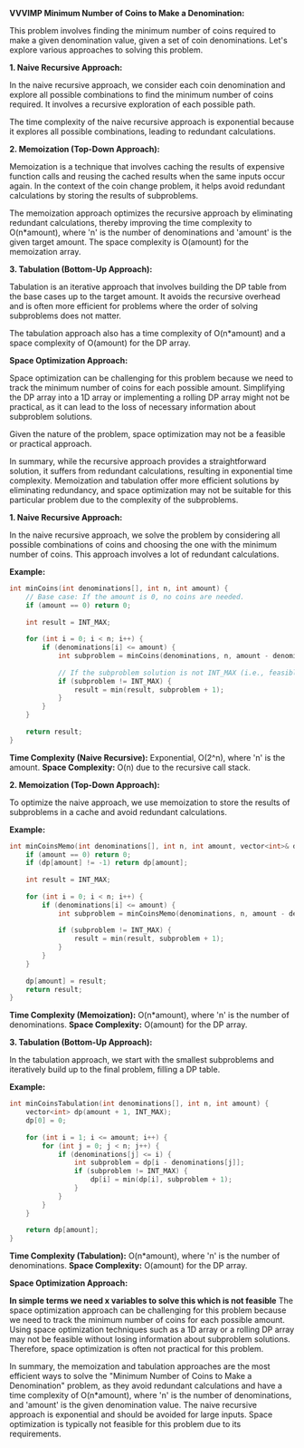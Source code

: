 **VVVIMP Minimum Number of Coins to Make a Denomination:**

This problem involves finding the minimum number of coins required to make a given denomination value, given a set of coin denominations. Let's explore various approaches to solving this problem.

**1. Naive Recursive Approach:**

In the naive recursive approach, we consider each coin denomination and explore all possible combinations to find the minimum number of coins required. It involves a recursive exploration of each possible path.

The time complexity of the naive recursive approach is exponential because it explores all possible combinations, leading to redundant calculations.

**2. Memoization (Top-Down Approach):**

Memoization is a technique that involves caching the results of expensive function calls and reusing the cached results when the same inputs occur again. In the context of the coin change problem, it helps avoid redundant calculations by storing the results of subproblems.

The memoization approach optimizes the recursive approach by eliminating redundant calculations, thereby improving the time complexity to O(n*amount), where 'n' is the number of denominations and 'amount' is the given target amount. The space complexity is O(amount) for the memoization array.

**3. Tabulation (Bottom-Up Approach):**

Tabulation is an iterative approach that involves building the DP table from the base cases up to the target amount. It avoids the recursive overhead and is often more efficient for problems where the order of solving subproblems does not matter.

The tabulation approach also has a time complexity of O(n*amount) and a space complexity of O(amount) for the DP array.

**Space Optimization Approach:**

Space optimization can be challenging for this problem because we need to track the minimum number of coins for each possible amount. Simplifying the DP array into a 1D array or implementing a rolling DP array might not be practical, as it can lead to the loss of necessary information about subproblem solutions.

Given the nature of the problem, space optimization may not be a feasible or practical approach.

In summary, while the recursive approach provides a straightforward solution, it suffers from redundant calculations, resulting in exponential time complexity. Memoization and tabulation offer more efficient solutions by eliminating redundancy, and space optimization may not be suitable for this particular problem due to the complexity of the subproblems.

**1. Naive Recursive Approach:**

In the naive recursive approach, we solve the problem by considering all possible combinations of coins and choosing the one with the minimum number of coins. This approach involves a lot of redundant calculations.

**Example:**
```cpp
int minCoins(int denominations[], int n, int amount) {
    // Base case: If the amount is 0, no coins are needed.
    if (amount == 0) return 0;
    
    int result = INT_MAX;
    
    for (int i = 0; i < n; i++) {
        if (denominations[i] <= amount) {
            int subproblem = minCoins(denominations, n, amount - denominations[i]);
            
            // If the subproblem solution is not INT_MAX (i.e., feasible), consider it.
            if (subproblem != INT_MAX) {
                result = min(result, subproblem + 1);
            }
        }
    }
    
    return result;
}
```

**Time Complexity (Naive Recursive):** Exponential, O(2^n), where 'n' is the amount.
**Space Complexity:** O(n) due to the recursive call stack.

**2. Memoization (Top-Down Approach):**

To optimize the naive approach, we use memoization to store the results of subproblems in a cache and avoid redundant calculations.

**Example:**
```cpp
int minCoinsMemo(int denominations[], int n, int amount, vector<int>& dp) {
    if (amount == 0) return 0;
    if (dp[amount] != -1) return dp[amount];
    
    int result = INT_MAX;
    
    for (int i = 0; i < n; i++) {
        if (denominations[i] <= amount) {
            int subproblem = minCoinsMemo(denominations, n, amount - denominations[i], dp);
            
            if (subproblem != INT_MAX) {
                result = min(result, subproblem + 1);
            }
        }
    }
    
    dp[amount] = result;
    return result;
}
```

**Time Complexity (Memoization):** O(n*amount), where 'n' is the number of denominations.
**Space Complexity:** O(amount) for the DP array.

**3. Tabulation (Bottom-Up Approach):**

In the tabulation approach, we start with the smallest subproblems and iteratively build up to the final problem, filling a DP table.

**Example:**
```cpp
int minCoinsTabulation(int denominations[], int n, int amount) {
    vector<int> dp(amount + 1, INT_MAX);
    dp[0] = 0;
    
    for (int i = 1; i <= amount; i++) {
        for (int j = 0; j < n; j++) {
            if (denominations[j] <= i) {
                int subproblem = dp[i - denominations[j]];
                if (subproblem != INT_MAX) {
                    dp[i] = min(dp[i], subproblem + 1);
                }
            }
        }
    }
    
    return dp[amount];
}
```

**Time Complexity (Tabulation):** O(n*amount), where 'n' is the number of denominations.
**Space Complexity:** O(amount) for the DP array.

**Space Optimization Approach:**

**In simple terms we need x variables to solve this which is not feasible**
The space optimization approach can be challenging for this problem because we need to track the minimum number of coins for each possible amount. Using space optimization techniques such as a 1D array or a rolling DP array may not be feasible without losing information about subproblem solutions. Therefore, space optimization is often not practical for this problem.

In summary, the memoization and tabulation approaches are the most efficient ways to solve the "Minimum Number of Coins to Make a Denomination" problem, as they avoid redundant calculations and have a time complexity of O(n*amount), where 'n' is the number of denominations, and 'amount' is the given denomination value. The naive recursive approach is exponential and should be avoided for large inputs. Space optimization is typically not feasible for this problem due to its requirements.




